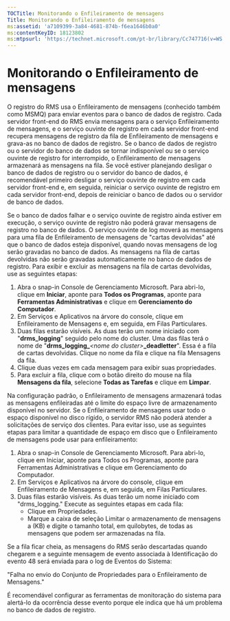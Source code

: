 ```yaml
---
TOCTitle: Monitorando o Enfileiramento de mensagens
Title: Monitorando o Enfileiramento de mensagens
ms:assetid: 'a7109399-3a84-4681-874b-f6ea1646b0a0'
ms:contentKeyID: 18123802
ms:mtpsurl: 'https://technet.microsoft.com/pt-br/library/Cc747716(v=WS.10)'
---
```


Monitorando o Enfileiramento de mensagens
=========================================

O registro do RMS usa o Enfileiramento de mensagens (conhecido também como MSMQ) para enviar eventos para o banco de dados de registro. Cada servidor front-end do RMS envia mensagens para o serviço Enfileiramento de mensagens, e o serviço ouvinte de registro em cada servidor front-end recupera mensagens de registro da fila de Enfileiramento de mensagens e grava-as no banco de dados de registro. Se o banco de dados de registro ou o servidor do banco de dados se tornar indisponível ou se o serviço ouvinte de registro for interrompido, o Enfileiramento de mensagens armazenará as mensagens na fila. Se você estiver planejando desligar o banco de dados de registro ou o servidor do banco de dados, é recomendável primeiro desligar o serviço ouvinte de registro em cada servidor front-end e, em seguida, reiniciar o serviço ouvinte de registro em cada servidor front-end, depois de reiniciar o banco de dados ou o servidor de banco de dados.

Se o banco de dados falhar e o serviço ouvinte de registro ainda estiver em execução, o serviço ouvinte de registro não poderá gravar mensagens de registro no banco de dados. O serviço ouvinte de log moverá as mensagens para uma fila de Enfileiramento de mensagens de "cartas devolvidas" até que o banco de dados esteja disponível, quando novas mensagens de log serão gravadas no banco de dados. As mensagens na fila de cartas devolvidas não serão gravadas automaticamente no banco de dados de registro. Para exibir e excluir as mensagens na fila de cartas devolvidas, use as seguintes etapas:

1.  Abra o snap-in Console de Gerenciamento Microsoft. Para abri-lo, clique em **Iniciar**, aponte para **Todos os Programas**, aponte para **Ferramentas Administrativas** e clique em **Gerenciamento do Computador**.
2.  Em Serviços e Aplicativos na árvore do console, clique em Enfileiramento de Mensagens e, em seguida, em Filas Particulares.
3.  Duas filas estarão visíveis. As duas terão um nome iniciado com "**drms\_logging**" seguido pelo nome do cluster. Uma das filas terá o nome de "**drms\_logging\_***&lt;nome do cluster&gt;***\_deadletter**". Essa é a fila de cartas devolvidas. Clique no nome da fila e clique na fila Mensagens da fila.
4.  Clique duas vezes em cada mensagem para exibir suas propriedades.
5.  Para excluir a fila, clique com o botão direito do mouse na fila **Mensagens da fila**, selecione **Todas as Tarefas** e clique em **Limpar**.

Na configuração padrão, o Enfileiramento de mensagens armazenará todas as mensagens enfileiradas até o limite do espaço livre de armazenamento disponível no servidor. Se o Enfileiramento de mensagens usar todo o espaço disponível no disco rígido, o servidor RMS não poderá atender a solicitações de serviço dos clientes. Para evitar isso, use as seguintes etapas para limitar a quantidade de espaço em disco que o Enfileiramento de mensagens pode usar para enfileiramento:

1.  Abra o snap-in Console de Gerenciamento Microsoft. Para abri-lo, clique em Iniciar, aponte para Todos os Programas, aponte para Ferramentas Administrativas e clique em Gerenciamento do Computador.
2.  Em Serviços e Aplicativos na árvore do console, clique em Enfileiramento de Mensagens e, em seguida, em Filas Particulares.
3.  Duas filas estarão visíveis. As duas terão um nome iniciado com "drms\_logging." Execute as seguintes etapas em cada fila:
    -   Clique em Propriedades.
    -   Marque a caixa de seleção Limitar o armazenamento de mensagens a (KB) e digite o tamanho total, em quilobytes, de todas as mensagens que podem ser armazenadas na fila.

Se a fila ficar cheia, as mensagens do RMS serão descartadas quando chegarem e a seguinte mensagem de evento associada à Identificação do evento 48 será enviada para o log de Eventos do Sistema:

"Falha no envio do Conjunto de Propriedades para o Enfileiramento de Mensagens."

É recomendável configurar as ferramentas de monitoração do sistema para alertá-lo da ocorrência desse evento porque ele indica que há um problema no banco de dados de registro.

